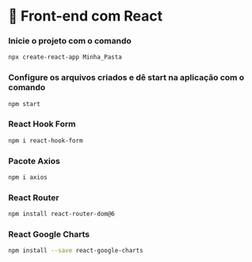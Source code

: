 # **📌 Front-end com React**

### Inicie o projeto com o comando

```bash
npx create-react-app Minha_Pasta
```

### Configure os arquivos criados e dê start na aplicação com o comando

```bash
npm start
```

### React Hook Form

```bash
npm i react-hook-form
```



### Pacote Axios

```bash
npm i axios
```



### React Router

```bash
npm install react-router-dom@6

```



### React Google Charts

```bash
npm install --save react-google-charts
```

